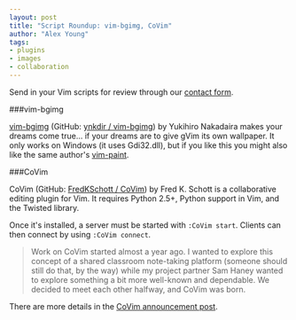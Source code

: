 ```yaml
---
layout: post
title: "Script Roundup: vim-bgimg, CoVim"
author: "Alex Young"
tags: 
- plugins
- images
- collaboration
---
```


<div class="intro">
Send in your Vim scripts for review through our <a href="/contact.html">contact form</a>.
</div>

###vim-bgimg

[vim-bgimg](http://www.vim.org/scripts/script.php?script_id=4585) (GitHub: [ynkdir / vim-bgimg](https://github.com/ynkdir/vim-bgimg)) by Yukihiro Nakadaira makes your dreams come true... if your dreams are to give gVim its own wallpaper.  It only works on Windows (it uses Gdi32.dll), but if you like this you might also like the same author's [vim-paint](http://www.vim.org/scripts/script.php?script_id=3457).

###CoVim

CoVim (GitHub: [FredKSchott / CoVim](https://github.com/FredKSchott/CoVim)) by Fred K. Schott is a collaborative editing plugin for Vim.  It requires Python 2.5+, Python support in Vim, and the Twisted library.

Once it's installed, a server must be started with `:CoVim start`.  Clients can then connect by using `:CoVim connect`.

> Work on CoVim started almost a year ago. I wanted to explore this concept of a shared classroom note-taking platform (someone should still do that, by the way) while my project partner Sam Haney wanted to explore something a bit more well-known and dependable. We decided to meet each other halfway, and CoVim was born.

There are more details in the [CoVim announcement post](http://www.fredkschott.com/post/50510962864/introducing-covim-collaborative-editing-for-vim).
